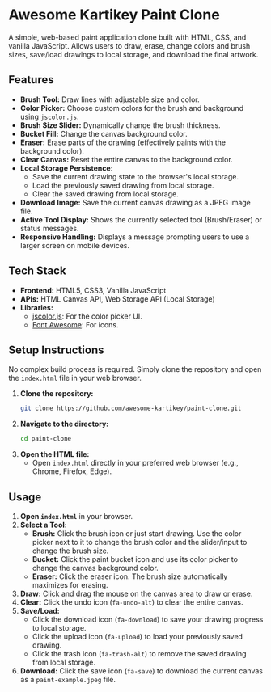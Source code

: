 # Awesome Kartikey Paint Clone

A simple, web-based paint application clone built with HTML, CSS, and vanilla JavaScript. Allows users to draw, erase, change colors and brush sizes, save/load drawings to local storage, and download the final artwork.



## Features

- **Brush Tool:** Draw lines with adjustable size and color.
- **Color Picker:** Choose custom colors for the brush and background using `jscolor.js`.
- **Brush Size Slider:** Dynamically change the brush thickness.
- **Bucket Fill:** Change the canvas background color.
- **Eraser:** Erase parts of the drawing (effectively paints with the background color).
- **Clear Canvas:** Reset the entire canvas to the background color.
- **Local Storage Persistence:**
  - Save the current drawing state to the browser's local storage.
  - Load the previously saved drawing from local storage.
  - Clear the saved drawing from local storage.
- **Download Image:** Save the current canvas drawing as a JPEG image file.
- **Active Tool Display:** Shows the currently selected tool (Brush/Eraser) or status messages.
- **Responsive Handling:** Displays a message prompting users to use a larger screen on mobile devices.

## Tech Stack

- **Frontend:** HTML5, CSS3, Vanilla JavaScript
- **APIs:** HTML Canvas API, Web Storage API (Local Storage)
- **Libraries:**
  - [jscolor.js](http://jscolor.com/): For the color picker UI.
  - [Font Awesome](https://fontawesome.com/): For icons.

## Setup Instructions

No complex build process is required. Simply clone the repository and open the `index.html` file in your web browser.

1.  **Clone the repository:**
    ```bash
    git clone https://github.com/awesome-kartikey/paint-clone.git
    ```
2.  **Navigate to the directory:**
    ```bash
    cd paint-clone
    ```
3.  **Open the HTML file:**
    - Open `index.html` directly in your preferred web browser (e.g., Chrome, Firefox, Edge).

## Usage

1.  **Open `index.html`** in your browser.
2.  **Select a Tool:**
    - **Brush:** Click the brush icon or just start drawing. Use the color picker next to it to change the brush color and the slider/input to change the brush size.
    - **Bucket:** Click the paint bucket icon and use its color picker to change the canvas background color.
    - **Eraser:** Click the eraser icon. The brush size automatically maximizes for erasing.
3.  **Draw:** Click and drag the mouse on the canvas area to draw or erase.
4.  **Clear:** Click the undo icon (`fa-undo-alt`) to clear the entire canvas.
5.  **Save/Load:**
    - Click the download icon (`fa-download`) to save your drawing progress to local storage.
    - Click the upload icon (`fa-upload`) to load your previously saved drawing.
    - Click the trash icon (`fa-trash-alt`) to remove the saved drawing from local storage.
6.  **Download:** Click the save icon (`fa-save`) to download the current canvas as a `paint-example.jpeg` file.
